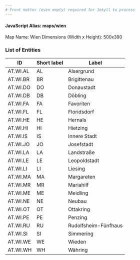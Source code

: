 ```yaml
---
# Front matter (even empty) required for Jekyll to process
---
```


#### JavaScript Alias: maps/wien

Map Name: Wien
Dimensions (Width x Height): 500x390





### List of Entities

ID | Short label | Label
---|---|---|
AT.WI.AL|AL|Alsergrund
AT.WI.BR|BR|Brigittenau
AT.WI.DO|DO|Donaustadt
AT.WI.DB|DB|Döbling
AT.WI.FA|FA|Favoriten
AT.WI.FL|FL|Floridsdorf
AT.WI.HE|HE|Hernals
AT.WI.HI|HI|Hietzing
AT.WI.IS|IS|Innere Stadt
AT.WI.JO|JO|Josefstadt
AT.WI.LA|LA|Landstraße
AT.WI.LE|LE|Leopoldstadt
AT.WI.LI|LI|Liesing
AT.WI.MA|MA|Margareten
AT.WI.MR|MR|Mariahilf
AT.WI.ME|ME|Meidling
AT.WI.NE|NE|Neubau
AT.WI.OT|OT|Ottakring
AT.WI.PE|PE|Penzing
AT.WI.RU|RU|Rudolfsheim-Fünfhaus
AT.WI.SI|SI|Simmering
AT.WI.WE|WE|Wieden
AT.WI.WH|WH|Währing


